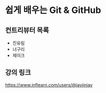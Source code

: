 # 쉽게 배우는 Git & GitHub

## 컨트리뷰터 목록

- 진유림
- 너구리
- 제이크

## 강의 링크

https://www.inflearn.com/users/@jayjinjay
